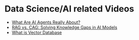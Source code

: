 # Data Science/AI related Videos

- [What Are AI Agents Really About?](https://youtu.be/eHEHE2fpnWQ?si=r7GdG0s-VJrYZbeU)
- [RAG vs. CAG: Solving Knowledge Gaps in AI Models](https://youtu.be/HdafI0t3sEY?si=PhHMFfQAzcfNA9UQ)
- [What is Vector Database](https://youtu.be/gl1r1XV0SLw?si=lykLoRziYkn1N0Za)